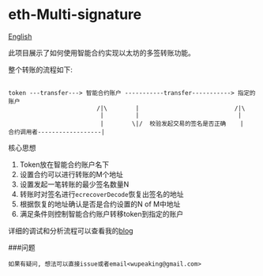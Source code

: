 # eth-Multi-signature

[English][0]

此项目展示了如何使用智能合约实现以太坊的多签转账功能。

整个转账的流程如下:
```shell

token ---transfer---> 智能合约账户 -----------transfer-----------> 指定的账户
                         /|\        |                           /|\
                          |         |                            |
                          |        \|/  校验发起交易的签名是否正确    |
合约调用者------------------|
```



核心思想
1. Token放在智能合约账户名下
2. 设置合约可以进行转账的M个地址
3. 设置发起一笔转账的最少签名数量N
4. 转账时对签名进行```ecrecoverDecode```恢复出签名的地址 
5. 根据恢复的地址确认是否是合约设置的N of M中地址
6. 满足条件则控制智能合约账户转移token到指定的账户

详细的调试和分析流程可以查看我的[blog](https://wupeaking.github.io/learn/solidity_mutli_sign/) 

###问题

    如果有疑问, 想法可以直接issue或者email<wupeaking@gmail.com>

[0]: ./readme.cn.md